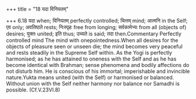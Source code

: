 +++
title = "18 यदा विनियतम्"

+++
6.18 यदा when; विनियतम् perfectly controlled; चित्तम् mind; आत्मनि in
the Self; एव only; अवतिष्ठते rests; निःस्पृहः free from longing;
सर्वकामेभ्यः from all (objects of) desires; युक्तः united; इति thus;
उच्यते is said; तदा then.Commentary Perfectly controlled mind The mind
with onepointedness.When all desires for the objects of pleasure seen or
unseen die; the mind becomes very peaceful and rests steadily in the
Supreme Self within. As the Yogi is perfectly harmonised; as he has
attained to oneness with the Self and as he has become identical with
Brahman; sense phenomena and bodily affections do not disturb him. He is
conscious of his immortal; imperishable and invincible nature.Yukta
means united (with the Self) or harmonised or balanced. Without union
with the Self neither harmony nor balance nor Samadhi is possible.
(Cf.V.23VI.8)
